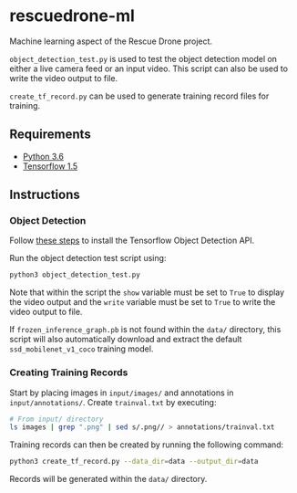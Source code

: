 # rescuedrone-ml
Machine learning aspect of the Rescue Drone project.

`object_detection_test.py` is used to test the object detection model on either a live camera feed or an input video. This script can also be used to write the video output to file.

`create_tf_record.py` can be used to generate training record files for training.

## Requirements
- [Python 3.6](https://www.python.org/downloads/)
- [Tensorflow 1.5](https://www.tensorflow.org/install/)

## Instructions
### Object Detection

Follow [these steps](https://github.com/tensorflow/models/blob/master/research/object_detection/g3doc/installation.md) to install the Tensorflow Object Detection API.

Run the object detection test script using:

``` bash
python3 object_detection_test.py
```

Note that within the script the `show` variable must be set to `True` to display the video output and the `write` variable must be set to `True` to write the video output to file.

If `frozen_inference_graph.pb` is not found within the `data/` directory, this script will also automatically download and extract the default `ssd_mobilenet_v1_coco` training model.

### Creating Training Records

Start by placing images in `input/images/` and annotations in `input/annotations/`. Create `trainval.txt` by executing:

``` bash
# From input/ directory
ls images | grep ".png" | sed s/.png// > annotations/trainval.txt
```

Training records can then be created by running the following command:

``` bash
python3 create_tf_record.py --data_dir=data --output_dir=data
```

Records will be generated within the `data/` directory.
